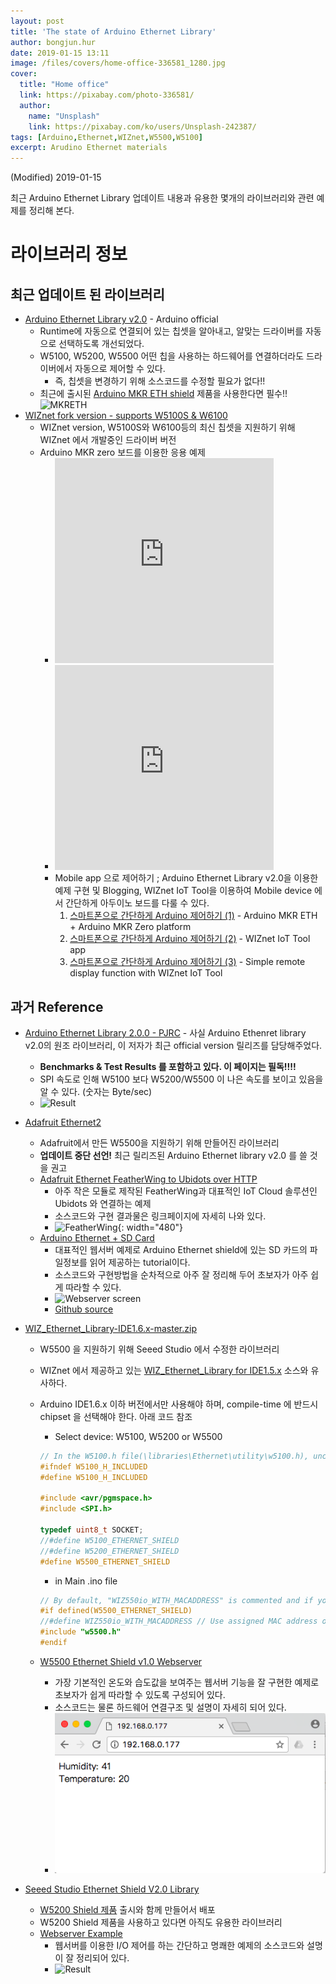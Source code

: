 ```yaml
---
layout: post
title: 'The state of Arduino Ethernet Library'
author: bongjun.hur
date: 2019-01-15 13:11
image: /files/covers/home-office-336581_1280.jpg
cover:
  title: "Home office"
  link: https://pixabay.com/photo-336581/
  author:
    name: "Unsplash"
    link: https://pixabay.com/ko/users/Unsplash-242387/
tags: [Arduino,Ethernet,WIZnet,W5500,W5100]
excerpt: Arudino Ethernet materials
---
```


(Modified) 2019-01-15

최근 Arduino Ethernet Library 업데이트 내용과 유용한 몇개의 라이브러리와 관련 예제를 정리해 본다.

# 라이브러리 정보
## 최근 업데이트 된 라이브러리
- [Arduino Ethernet Library v2.0](https://github.com/arduino-libraries/Ethernet) - Arduino official
    - Runtime에 자동으로 연결되어 있는 칩셋을 알아내고, 알맞는 드라이버를 자동으로 선택하도록 개선되었다.
    - W5100, W5200, W5500 어떤 칩을 사용하는 하드웨어를 연결하더라도 드라이버에서 자동으로 제어할 수 있다.
        - 즉, 칩셋을 변경하기 위해 소스코드를 수정할 필요가 없다!!
    - 최근에 출시된 [Arduino MKR ETH shield](https://www.arduino.cc/en/Guide/MKRETHShield) 제품을 사용한다면 필수!!
        ![MKRETH](https://www.arduino.cc/en/uploads/Guide/MKRETH_featured.jpg)
- [WIZnet fork version - supports W5100S & W6100](https://github.com/wiznet/Ethernet)
    - WIZnet version, W5100S와 W6100등의 최신 칩셋을 지원하기 위해 WIZnet 에서 개발중인 드라이버 버전
    - Arduino MKR zero 보드를 이용한 응용 예제
        - <iframe frameborder='0' height='327.5' scrolling='no' src='https://www.hackster.io/bjnhur/rgb-control-with-mobile-app-f83f48/embed' width='350'></iframe>
        - <iframe frameborder='0' height='327.5' scrolling='no' src='https://www.hackster.io/bjnhur/simple-remote-display-with-mobile-app-3862e7/embed' width='350'></iframe>
        - Mobile app 으로 제어하기 ; Arduino Ethernet Library v2.0을 이용한 예제 구현 및 Blogging, WIZnet IoT Tool을 이용하여 Mobile device 에서 간단하게 아두이노 보드를 다룰 수 있다.
            1. [스마트폰으로 간단하게 Arduino 제어하기 (1)](https://ts.devbj.com/568) - Arduino MKR ETH + Arduino MKR Zero platform
            2. [스마트폰으로 간단하게 Arduino 제어하기 (2)](https://ts.devbj.com/570) - WIZnet IoT Tool app
            3. [스마트폰으로 간단하게 Arduino 제어하기 (3)](https://ts.devbj.com/579) - Simple remote display function with WIZnet IoT Tool

## 과거 Reference

- [Arduino Ethernet Library 2.0.0 - PJRC](https://www.pjrc.com/arduino-ethernet-library-2-0-0/) - 사실 Arduino Ethenret library v2.0의 원조 라이브러리, 이 저자가 최근 official version 릴리즈를 담당해주었다.
    - **Benchmarks & Test Results 를 포함하고 있다. 이 페이지는 필독!!!!**    
    - SPI 속도로 인해 W5100 보다 W5200/W5500 이 나은 속도를 보이고 있음을 알 수 있다. (숫자는 Byte/sec)
    - ![Result](/assets/images/img016.png)

- [Adafruit Ethernet2](https://github.com/adafruit/Ethernet2)
    - Adafruit에서 만든 W5500을 지원하기 위해 만들어진 라이브러리
    - **업데이트 중단 선언!** 최근 릴리즈된 Arduino Ethernet library v2.0 를 쓸 것을 권고
    - [Adafruit Ethernet FeatherWing to Ubidots over HTTP](https://help.ubidots.com/connect-your-devices/connect-the-adafruit-ethernet-featherwing-to-ubidots-over-http)
        - 아주 작은 모듈로 제작된 FeatherWing과 대표적인 IoT Cloud 솔루션인 Ubidots 와 연결하는 예제
        - 소스코드와 구현 결과물은 링크페이지에 자세히 나와 있다.
        - ![FeatherWing](https://downloads.intercomcdn.com/i/o/43890083/196c3120392350e8e8fed88d/3201-00.jpg){: width="480"}
    - [Arduino Ethernet + SD Card](https://learn.adafruit.com/arduino-ethernet-sd-card?view=all)
        - 대표적인 웹서버 예제로 Arduino Ethernet shield에 있는 SD 카드의 파일정보를 읽어 제공하는 tutorial이다.
        - 소스코드와 구현방법을 순차적으로 아주 잘 정리해 두어 초보자가 아주 쉽게 따라할 수 있다.
        - ![Webserver screen](https://cdn-learn.adafruit.com/assets/assets/000/052/969/medium800/arduino_compatibles_browseroot.gif?1523569856)
        - [Github source](https://github.com/adafruit/Adafruit_Learning_System_Guides/tree/master/Arduino_Ethernet_SD_Card)

- [WIZ_Ethernet_Library-IDE1.6.x-master.zip](https://github.com/SeeedDocument/W5500_Ethernet_Shield_v1.0/blob/master/res/WIZ_Ethernet_Library-IDE1.6.x-master.zip)
    - W5500 을 지원하기 위해 Seeed Studio 에서 수정한 라이브러리
    - WIZnet 에서 제공하고 있는 [WIZ_Ethernet_Library for IDE1.5.x](https://github.com/Wiznet/WIZ_Ethernet_Library) 소스와 유사하다.
    - Arduino IDE1.6.x 이하 버전에서만 사용해야 하며, compile-time 에 반드시 chipset 을 선택해야 한다. 아래 코드 참조
        - Select device: W5100, W5200 or W5500

        ```cpp
        // In the W5100.h file(\libraries\Ethernet\utility\w5100.h), uncomment the device(shield) you want to use.
        #ifndef	W5100_H_INCLUDED
        #define	W5100_H_INCLUDED

        #include <avr/pgmspace.h>
        #include <SPI.h>

        typedef uint8_t SOCKET;
        //#define W5100_ETHERNET_SHIELD
        //#define W5200_ETHERNET_SHIELD
        #define W5500_ETHERNET_SHIELD
        ```

        - in Main .ino file

        ```cpp
        // By default, "WIZ550io_WITH_MACADDRESS" is commented and if you uncomment it, you can use the MAC address stored in the WIZ550io.
        #if defined(W5500_ETHERNET_SHIELD)
        //#define WIZ550io_WITH_MACADDRESS // Use assigned MAC address of WIZ550io
        #include "w5500.h"
        #endif
        ```

    - [W5500 Ethernet Shield v1.0 Webserver](http://wiki.seeedstudio.com/W5500_Ethernet_Shield_v1.0/)
        - 가장 기본적인 온도와 습도값을 보여주는 웹서버 기능을 잘 구현한 예제로 초보자가 쉽게 따라할 수 있도록 구성되어 있다.
        - 소스코드는 물론 하드웨어 연결구조 및 설명이 자세히 되어 있다.
        - ![Webserver for temperature & humidity](https://github.com/SeeedDocument/W5500_Ethernet_Shield_v1.0/raw/master/img/temp%26humi%20on%20web.png)

- [Seeed Studio Ethernet Shield V2.0 Library](https://github.com/Seeed-Studio/Ethernet_Shield_W5200)
    - [W5200 Shield 제품](https://www.seeedstudio.com/W5200-Ethernet-Shield-p-1577.html) 출시와 함께 만들어서 배포
    - W5200 Shield 제품을 사용하고 있다면 아직도 유용한 라이브러리
    - [Webserver Example](https://seeeddoc.github.io/Ethernet_Shield_V2.4/)
        - 웹서버를 이용한 I/O 제어를 하는 간단하고 명쾌한 예제의 소스코드와 설명이 잘 정리되어 있다.
        - ![Result](https://seeeddoc.github.io/Ethernet_Shield_V2.4/img/Arduino-ethernetshield-toggle-led-webpage-led-state-dialog.png)
